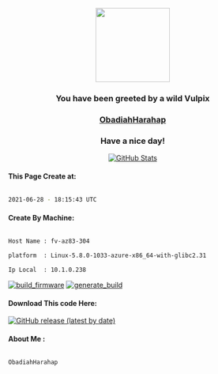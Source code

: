 

<p align="center">
    <img src="https://raw.githubusercontent.com/PokeAPI/sprites/master/sprites/pokemon/37.png" width="150" height="150">
</p>

<h3 align="center">You have been greeted by a wild <b>Vulpix</b></h3>

<a href="https://github.com/ObadiahHarahap"><h3 align="center"><b>ObadiahHarahap</b></h3></a>

<h3 align="center">Have a nice day!</h3>

<p align="center">

  <a href="https://github.com/ObadiahHarahap">
    <img alt="GitHub Stats" src="https://github-readme-stats.vercel.app/api?username=ObadiahHarahap&hide=issues&hide_title=true&include_all_commits=true&bg_color=30,e96443,904e95&title_color=fff&text_color=fff" />
   </a>
   
#### This Page Create at:

```bash

2021-06-28 - 18:15:43 UTC

```

#### Create By Machine:

```bash

Host Name : fv-az83-304

platform  : Linux-5.8.0-1033-azure-x86_64-with-glibc2.31

Ip Local  : 10.1.0.238

```

[![build_firmware](https://github.com/ObadiahHarahap/ObadiahHarahap/actions/workflows/generate_readme.yml/badge.svg)](https://github.com/ObadiahHarahap/ObadiahHarahap/actions/workflows/generate_readme.yml) [![generate_build](https://github.com/ObadiahHarahap/Project-t/actions/workflows/generate_build.yml/badge.svg)](https://github.com/ObadiahHarahap/Project-t/actions/workflows/generate_build.yml)

#### Download This code Here:

[![GitHub release (latest by date)](https://img.shields.io/github/v/release/ObadiahHarahap/Project-t?style=for-the-badge&label=Download)](https://github.com/ObadiahHarahap/Project-t/releases) 

</p> 

#### About Me :

```bash

ObadiahHarahap

```

